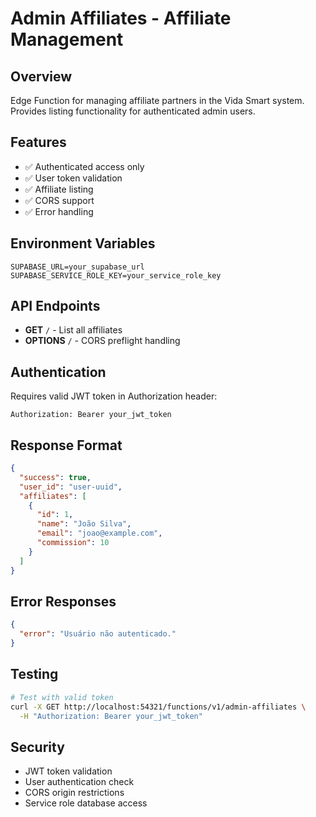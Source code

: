 # Admin Affiliates - Affiliate Management

## Overview
Edge Function for managing affiliate partners in the Vida Smart system. Provides listing functionality for authenticated admin users.

## Features
- ✅ Authenticated access only
- ✅ User token validation
- ✅ Affiliate listing
- ✅ CORS support
- ✅ Error handling

## Environment Variables
```env
SUPABASE_URL=your_supabase_url
SUPABASE_SERVICE_ROLE_KEY=your_service_role_key
```

## API Endpoints
- **GET** `/` - List all affiliates
- **OPTIONS** `/` - CORS preflight handling

## Authentication
Requires valid JWT token in Authorization header:
```
Authorization: Bearer your_jwt_token
```

## Response Format
```json
{
  "success": true,
  "user_id": "user-uuid",
  "affiliates": [
    {
      "id": 1,
      "name": "João Silva",
      "email": "joao@example.com",
      "commission": 10
    }
  ]
}
```

## Error Responses
```json
{
  "error": "Usuário não autenticado."
}
```

## Testing
```bash
# Test with valid token
curl -X GET http://localhost:54321/functions/v1/admin-affiliates \
  -H "Authorization: Bearer your_jwt_token"
```

## Security
- JWT token validation
- User authentication check
- CORS origin restrictions
- Service role database access

